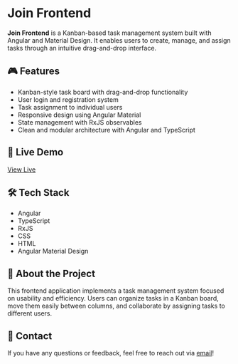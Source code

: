# Join Frontend

**Join Frontend** is a Kanban-based task management system built with Angular and Material Design. It enables users to create, manage, and assign tasks through an intuitive drag-and-drop interface.

## 🎮 Features

- Kanban-style task board with drag-and-drop functionality
- User login and registration system
- Task assignment to individual users
- Responsive design using Angular Material
- State management with RxJS observables
- Clean and modular architecture with Angular and TypeScript

## 🚀 Live Demo

[View Live](https://join.veysel-karaali.com/)

## 🛠️ Tech Stack

- Angular
- TypeScript
- RxJS
- CSS
- HTML
- Angular Material Design

## 📖 About the Project

This frontend application implements a task management system focused on usability and efficiency. Users can organize tasks in a Kanban board, move them easily between columns, and collaborate by assigning tasks to different users.

## 📩 Contact

If you have any questions or feedback, feel free to reach out via [email](mailto:***REMOVED***)!
